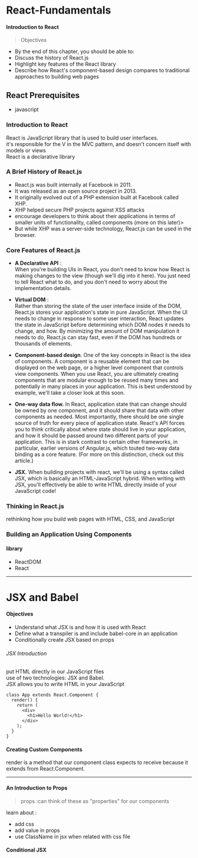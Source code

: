 # React-Fundamentals

#### Introduction to React

> Objectives

- By the end of this chapter, you should be able to:
- Discuss the history of React.js
- Highlight key features of the React library
- Describe how React's component-based design compares to traditional approaches to building web pages

## React Prerequisites

- javascript

### Introduction to React

React is JavaScript library that is used to build user interfaces. <br>
it's responsible for the V in the MVC pattern, and doesn't concern itself with models or views<br>
React is a declarative library <br>

### A Brief History of React.js

- React.js was built internally at Facebook in 2011.
- It was released as an open source project in 2013.
- It originally evolved out of a PHP extension built at Facebook called XHP.
- XHP helped secure PHP projects against XSS attacks
- encourage developers to think about their applications in terms of smaller units of functionality, called components (more on this later)>
- But while XHP was a server-side technology, React.js can be used in the browser.

### Core Features of React.js

- **A Declarative API** : <br>
  When you're building UIs in React, you don't need to know how React is making changes to the view (though we'll dig into it here). You just need to tell React what to do, and you don't need to worry about the implementation details.<br>

- **Virtual DOM** : <br>
  Rather than storing the state of the user interface inside of the DOM, React.js stores your application's state in pure JavaScript. When the UI needs to change in response to some user interaction, React updates the state in JavaScript before determining which DOM nodes it needs to change, and how. By minimizing the amount of DOM manipulation it needs to do, React.js can stay fast, even if the DOM has hundreds or thousands of elements.

- **Component-based design**. One of the key concepts in React is the idea of components. A component is a reusable element that can be displayed on the web page, or a higher level component that controls view components. When you use React, you are ultimately creating components that are modular enough to be reused many times and potentially in many places in your application. This is best understood by example, we'll take a closer look at this soon.

- **One-way data flow.**
  In React, application state that can change should be owned by one component, and it should share that data with other components as needed. Most importantly, there should be one single source of truth for every piece of application state. React's API forces you to think critically about where state should live in your application, and how it should be passed around two different parts of your application. This is in stark contrast to certain other frameworks, in particular, earlier versions of Angular.js, which touted two-way data binding as a core feature. (For more on this distinction, check out this article.)

- **JSX.** When building projects with react, we'll be using a syntax called JSX, which is basically an HTML-JavaScript hybrid. When writing with JSX, you'll effectively be able to write HTML directly inside of your JavaScript code!

### Thinking in React.js

rethinking how you build web pages with HTML, CSS, and JavaScript <br>

### Building an Application Using Components

#### library

- ReactDOM
- React
<hr>

# JSX and Babel

#### Objectives

- Understand what JSX is and how it is used with React
- Define what a transpiler is and include babel-core in an application
- Conditionally create JSX based on props

###### JSX Introduction

put HTML directly in our JavaScript files <br>
use of two technologies: JSX and Babel. <br>
JSX allows you to write HTML in your JavaScript <br>

```
class App extends React.Component {
  render() {
    return (
      <div>
        <h1>Hello World!</h1>
      </div>
    );
  }
}
```

#### Creating Custom Components

render is a method that our component class expects to receive because it extends from React.Component.

<hr>

 #### An Introduction to Props
 > props :can think of these as "properties" for our components

  learn about :
  - add css 
  - add value in props
  - use ClassName in jsx  when  related with css file

 #### Conditional JSX